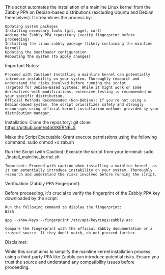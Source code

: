 This script automates the installation of a mainline Linux kernel from the Zabbly PPA on Debian-based distributions (excluding Ubuntu and Debian themselves). It streamlines the process by:

    Updating system packages
    Installing necessary tools (git, wget, curl)
    Adding the Zabbly PPA repository (verify fingerprint before proceeding)
    Installing the linux-zabbly package (likely containing the mainline kernel)
    Updating the bootloader configuration
    Rebooting the system (to apply changes)

Important Notes:

    Proceed with Caution! Installing a mainline kernel can potentially introduce instability on your system. Thoroughly research and understand the risks involved before running the script.
    Targeted for Debian-Based Systems: While it might work on some derivatives with modifications, extensive testing is recommended on your specific distribution.
    Official Methods Recommended (Non-Debian): If you're not using a Debian-based system, the script prioritizes safety and strongly encourages using official kernel installation methods provided by your distribution manager.

Installation:
Clone the repository:
     git clone https://github.com/q4n0/KERNELS
     
Make the Script Executable: Grant execute permissions using the following command:
    sudo chmod +x zab.sh

Run the Script (with Caution): Execute the script from your terminal:
    sudo ./install_mainline_kernel.sh

    Important: Proceed with caution when installing a mainline kernel, as it can potentially introduce instability on your system. Thoroughly research and understand the risks involved before running the script.

Verification (Zabbly PPA Fingerprint):

Before proceeding, it's crucial to verify the fingerprint of the Zabbly PPA key downloaded by the script:

    Run the following command to display the fingerprint:
    Bash

    gpg --show-keys --fingerprint /etc/apt/keyrings/zabbly.asc

    Compare the fingerprint with the official Zabbly documentation or a trusted source. If they don't match, do not proceed further.

Disclaimer:

While this script aims to simplify the mainline kernel installation process, using a third-party PPA like Zabbly can introduce potential risks. Ensure you trust the source and understand any compatibility issues before proceeding.
